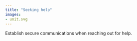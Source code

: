 ```yaml
---
title: "Seeking help"
images:
- unit.svg
---
```


Establish secure communications when reaching out for help.
